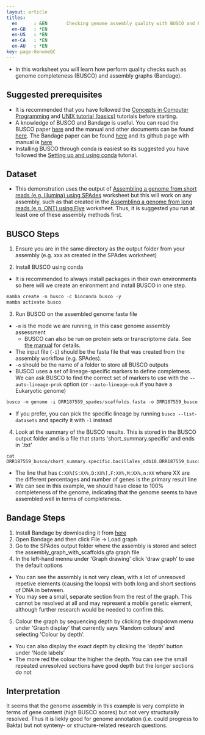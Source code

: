 ```yaml
---
layout: article
titles:
  en      : &EN       Checking genome assembly quality with BUSCO and Bandage
  en-GB   : *EN
  en-US   : *EN
  en-CA   : *EN
  en-AU   : *EN
key: page-GenomeQC
---
```


*	In this worksheet you will learn how perform quality checks such as genome completeness (BUSCO) and assembly graphs (Bandage).

## Suggested prerequisites
* It is recommended that you have followed the [Concepts in Computer Programming](https://conmeehan.github.io/PathogenDataCourse/ConceptsInComputerProgramming) and [UNIX tutorial (basics)](https://conmeehan.github.io/UNIXtutorial) tutorials before starting.
* A knowledge of BUSCO and Bandage is useful. You can read the BUSCO paper [here](https://currentprotocols.onlinelibrary.wiley.com/doi/full/10.1002/cpz1.323) and the manual and other documents can be found [here](https://busco.ezlab.org/busco_userguide.html). The Bandage paper can be found [here](https://academic.oup.com/bioinformatics/article/31/20/3350/196114) and its github page with manual is [here](https://rrwick.github.io/Bandage/)
* Installing BUSCO through conda is easiest so its suggested you have followed the [Setting up and using conda](https://conmeehan.github.io/PathogenDataCourse/CondaInstallAndUse) tutorial.



## Dataset
*	This demonstration uses the output of [Assembling a genome from short reads (e.g. Illumina) using SPAdes](https://conmeehan.github.io/PathogenDataCourse/Worksheets/GenomeAssembly_SPAdes) worksheet but this will work on any assembly, such as that created in the [Assembling a genome from long reads (e.g. ONT) using Flye](https://conmeehan.github.io/PathogenDataCourse/Worksheets/GenomeAssembly_Flye) worksheet. Thus, it is suggested you run at least one of these assembly methods first. 

## BUSCO Steps
1. Ensure you are in the same directory as the output folder from your assembly (e.g. xxx as created in the SPAdes worksheet)

2. Install BUSCO using conda
  * It is recommended to always install packages in their own environments so here will we create an enironment and install BUSCO in one step. 
```c
mamba create -n busco -c bioconda busco -y
mamba activate busco
```

3. Run BUSCO on the assembled genome fasta file
* `-m` is the mode we are running, in this case genome assembly assessment
  * BUSCO can also be run on protein sets or transcriptome data. See [the manual](https://busco.ezlab.org/busco_userguide.html#genome-mode-assessing-a-genome-assembly) for details.
* The input file (`-i`) should be the fasta file that was created from the assembly workflow (e.g. SPAdes).
* `-o` should be the name of a folder to store all BUSCO outputs
* BUSCO uses a set of lineage-specific markers to define completness. We can ask BUSCO to find the correct set of markers to use with the `--auto-lineage-prok` option (or `--auto-lineage-euk` if you have a Eukaryotic genome)
```c
busco -m genome -i DRR187559_spades/scaffolds.fasta -o DRR187559_busco --auto-lineage-prok
```
* If you prefer, you can pick the specific lineage by running `busco --list-datasets` and specify it with `-l` instead
4. Look at the summary of the BUSCO results. This is stored in the BUSCO output folder and is a file that starts 'short_summary.specific' and ends in '.txt'
```
cat DRR187559_busco/short_summary.specific.bacillales_odb10.DRR187559_busco.txt
```
* The line that has `C:XX%[S:XX%,D:XX%],F:XX%,M:XX%,n:XX` where XX are the different percentages and number of genes is the primary result line
* We can see in this example, we should have close to 100% completeness of the genome, indicating that the genome seems to have assembled well in terms of completeness.

## Bandage Steps
1. Install Bandage by downloading it from [here](https://rrwick.github.io/Bandage/)
2. Open Bandage and then click File -> Load graph
3. Go to the SPAdes output folder where the assembly is stored and select the assembly_graph_with_scaffolds.gfa graph file
4. In the left-hand mennu under 'Graph drawing' click 'draw graph' to use the default options
* You can see the assembly is not very clean, with a lot of unresoved repetive elements (causing the loops) with both long and short sections of DNA in between.  
* You may see a small, separate section from the rest of the graph. This cannot be resolved at all and may represent a mobile genetic element, although further research would be needed to confirm this.
5. Colour the graph by sequencing depth by clicking the dropdown menu under 'Graph display' that currently says 'Random colours' and selecting 'Colour by depth'.
* You can also display the exact depth by clicking the 'depth' button under 'Node labels'
* The more red the colour the higher the depth. You can see the small repeated unresolved sections have good depth but the longer sections do not

## Interpretation
It seems that the genome assembly in this example is very complete in terms of gene content (high BUSCO scores) but not very structurally resolved. Thus it is liekly good for genome annotation (i.e. could progress to Bakta) but not synteny- or structure-related research questions.